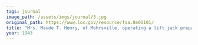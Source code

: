 ```yaml
---
tags: journal
image_path: /assets/imgs/journal/3.jpg
original_path: https://www.loc.gov/resource/fsa.8e01101/
title: "Mrs. Maude T. Henry, of Mohrsville, operating a lift jack preparatory to moving a load of car journal bearings"
year: 1943
---
```



